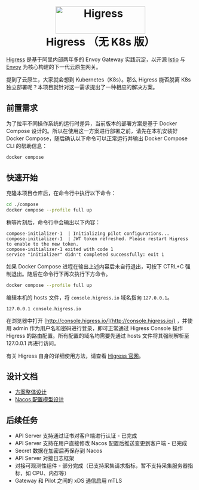 <h1 align="center">
    <img src="https://img.alicdn.com/imgextra/i2/O1CN01NwxLDd20nxfGBjxmZ_!!6000000006895-2-tps-960-290.png" alt="Higress" width="240" height="72.5">
  <br>
  Higress （无 K8s 版）
</h1>

[Higress](https://github.com/alibaba/higress/) 是基于阿里内部两年多的 Envoy Gateway 实践沉淀，以开源 [Istio](https://github.com/istio/istio) 与 [Envoy](https://github.com/envoyproxy/envoy) 为核心构建的下一代云原生网关。

提到了云原生，大家就会想到 Kubernetes（K8s）。那么 Higress 能否脱离 K8s 独立部署呢？本项目就针对这一需求提出了一种相应的解决方案。

## 前置需求

为了拉平不同操作系统的运行时差异，当前版本的部署方案是基于 Docker Compose 设计的。所以在使用这一方案进行部署之前，请先在本机安装好 Docker Compose，随后确认以下命令可以正常运行并输出 Docker Compose CLI 的帮助信息：

```bash
docker compose
```

## 快速开始

克隆本项目仓库后，在命令行中执行以下命令：

```bash
cd ./compose
docker compose --profile full up
```

稍等片刻后，命令行中会输出以下内容：

```
compose-initializer-1  | Initializing pilot configurations...
compose-initializer-1  | JWT token refreshed. Please restart Higress to enable to the new token.
compose-initializer-1 exited with code 1
service "initializer" didn't completed successfully: exit 1
```

如果 Docker Compose 进程在输出上述内容后未自行退出，可按下 CTRL+C 强制退出。随后在命令行下再次执行下方命令。

```bash
docker compose --profile full up
```

编辑本机的 hosts 文件，将 `console.higress.io` 域名指向 `127.0.0.1`。

```
127.0.0.1 console.higress.io
```

在浏览器中打开 [http://console.higress.io/](http://console.higress.io/) ，并使用 admin 作为用户名和密码进行登录，即可正常通过 Higress Console 操作 Higress 的路由配置。所有配置的域名均需要先通过 hosts 文件将其强制解析至 127.0.0.1 再进行访问。

有关 Higress 自身的详细使用方法，请查看 [Higress 官网](http://higress.io/)。
## 设计文档

- [方案整体设计](./docs/design.md)
- [Nacos 配置模型设计](./docs/nacos.md)

## 后续任务

- API Server 支持通过证书对客户端进行认证 - 已完成
- API Server 支持在用户直接修改 Nacos 配置后推送变更到客户端 - 已完成
- Secret 数据在加密后再保存到 Nacos
- API Server 对接日志框架
- 对接可观测性组件 - 部分完成（已支持采集请求指标，暂不支持采集服务器指标，如 CPU、内存等）
- Gateway 和 Pilot 之间的 xDS 通信启用 mTLS